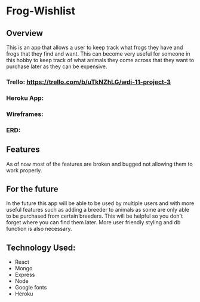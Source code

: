 # Frog-Wishlist

## Overview
This is an app that allows a user to keep track what frogs they have and frogs that they find and want. This can become very useful for someone in this hobby to keep track of what animals they come across that they want to purchase later as they can be expensive.

### Trello: https://trello.com/b/uTkNZhLG/wdi-11-project-3
### Heroku App: 
### Wireframes:

### ERD:

## Features
As of now most of the features are broken and bugged not allowing them to work properly. 

## For the future 
In the future this app will be able to be used by multiple users and with more useful features such as adding a breeder to animals as some are only able to be purchased from certain breeders. This will be helpful so you don't forget where you can find them later. More user friendly styling and db function is also necessary.

## Technology Used:
* React
* Mongo
* Express
* Node
* Google fonts
* Heroku
